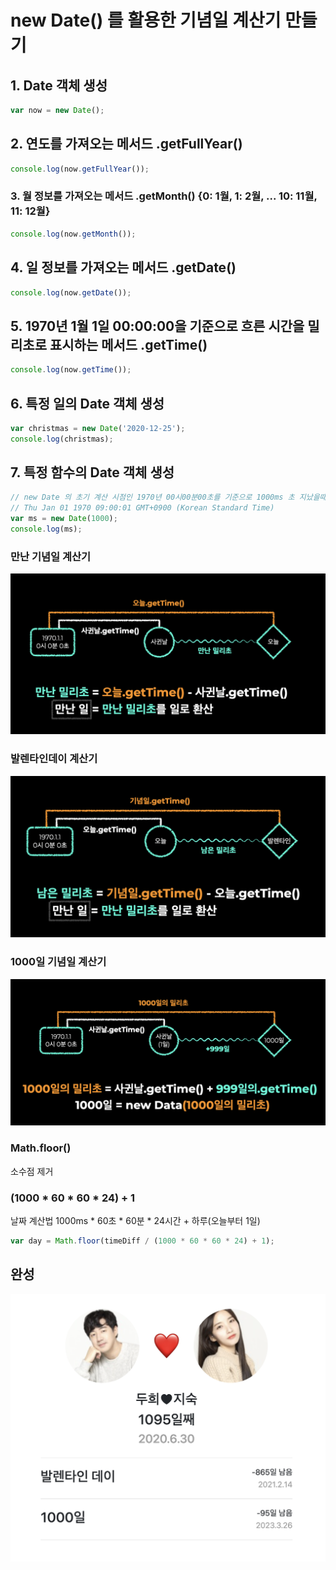 # new Date() 를 활용한 기념일 계산기 만들기


## 1. Date 객체 생성
```js
var now = new Date();
```
## 2. 연도를 가져오는 메서드 .getFullYear()
```js
console.log(now.getFullYear());
```
### 3. 월 정보를 가져오는 메서드 .getMonth() {0: 1월, 1: 2월, ... 10: 11월, 11: 12월}
```js
console.log(now.getMonth());
```
## 4. 일 정보를 가져오는 메서드 .getDate()
```js
console.log(now.getDate());
```
## 5. 1970년 1월 1일 00:00:00을 기준으로 흐른 시간을 밀리초로 표시하는 메서드 .getTime()
```js
console.log(now.getTime());
```
## 6. 특정 일의 Date 객체 생성
```js
var christmas = new Date('2020-12-25');
console.log(christmas);
```
## 7. 특정 함수의 Date 객체 생성
```js
// new Date 의 초기 계산 시점인 1970년 00시00분00초를 기준으로 1000ms 초 지났을때를 계산 
// Thu Jan 01 1970 09:00:01 GMT+0900 (Korean Standard Time)
var ms = new Date(1000);
console.log(ms);
```

### 만난 기념일 계산기
![anniversary](image-1.png)

### 발렌타인데이 계산기
![valentinsday](image.png)

### 1000일 기념일 계산기
![1000days](image-2.png)

### Math.floor() 
소수점 제거

### (1000 * 60 * 60 * 24) + 1
날짜 계산법
1000ms * 60초 * 60분 * 24시간 + 하루(오늘부터 1일) 
```js
var day = Math.floor(timeDiff / (1000 * 60 * 60 * 24) + 1);
```

## 완성
![completed](image-3.png)
